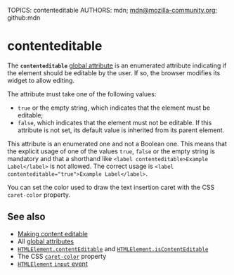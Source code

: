TOPICS: contenteditable
AUTHORS: mdn; mdn@mozilla-community.org; github:mdn

# contenteditable

The **`contenteditable`** [global attribute](/en/webfrontend/HTML_Global_Attribute)
is an enumerated attribute indicating if the element should be editable by the user. If so, the
browser modifies its widget to allow editing.

The attribute must take one of the following values:

- `true` or the empty string, which indicates that the element must be editable;
- `false`, which indicates that the element must not be editable.
If this attribute is not set, its default value is inherited from its parent element.

This attribute is an enumerated one and not a Boolean one. This means that the explicit usage of one
of the values `true`, `false` or the empty string is mandatory and that a shorthand like
`<label contenteditable>Example Label</label>` is not allowed. The correct usage is
`<label contenteditable="true">Example Label</label>`.

You can set the color used to draw the text insertion caret with the CSS `caret-color` property.

## See also

- [Making content editable](https://wiki.developer.mozilla.org/en-US/docs/Web/Guide/HTML/Editable_content)
- All [global attributes](/en/webfrontend/HTML_Global_Attribute)
- [`HTMLElement.contentEditable`](https://wiki.developer.mozilla.org/en-US/docs/Web/API/HTMLElement/contentEditable)
and [`HTMLElement.isContentEditable`](https://wiki.developer.mozilla.org/en-US/docs/Web/API/HTMLElement/isContentEditable)
- The CSS [`caret-color`](https://wiki.developer.mozilla.org/en-US/docs/Web/CSS/caret-color) property
- [`HTMLElement` `input` event](https://wiki.developer.mozilla.org/en-US/docs/Web/API/HTMLElement/input_event)
